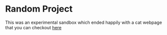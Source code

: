 # Random Project
This was an experimental sandbox which ended happily with a cat webpage that you can checkout [here](https://mohamedtmismail.github.io/SurvivalGuide/) 
